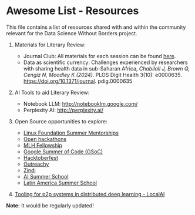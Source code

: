 # Awesome List - Resources 

This file contains a list of resources shared with and within the community relevant for the Data Science Without Borders project.

1. Materials for Literary Review:
   * Journal Club: All materials for each session can be found [here](https://aphrc-dswb.github.io/dswb-open-science-capacity-wg/journal-club).
   * Data as scientific currency: Challenges experienced by researchers with sharing health data in sub-Saharan Africa, _Chabilall J, Brown Q, Cengiz N, Moodley K (2024)_. PLOS Digit Health 3(10): e0000635. https://doi.org/10.1371/journal. pdig.0000635
    
   
2. AI Tools to aid Literary Review:
   * Notebook LLM: http://notebooklm.google.com/
   * Perplexity AI: http://perplexity.ai/
     
3. Open Source opportunities to explore:
   * [Linux Foundation Summer Mentorships](https://mentorship.lfx.linuxfoundation.org/#projects_accepting)
   * [Open hackathons](https://www.openhackathons.org/s/upcoming-events)
   * [MLH Fellowship](https://fellowship.mlh.io/)
   * [Google Summer of Code (GSoC)](https://summerofcode.withgoogle.com/)
   * [Hacktoberfest](https://hacktoberfest.com/)
   * [Outreachy](https://www.outreachy.org/) 
   * [Zindi](https://zindi.africa/competitions/amld)
   * [AI Summer School](https://ai-summer-school.inpt.ac.ma/)
   * [Latin America Summer School](https://www.lacoro.org/)

4. [Tooling for p2p systems in distributed deep learning - LocalAI](https://localai.io/features/distribute/)
   

   
**Note:** It would be regularly updated!
